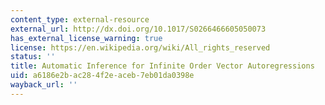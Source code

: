 ```yaml
---
content_type: external-resource
external_url: http://dx.doi.org/10.1017/S0266466605050073
has_external_license_warning: true
license: https://en.wikipedia.org/wiki/All_rights_reserved
status: ''
title: Automatic Inference for Infinite Order Vector Autoregressions
uid: a6186e2b-ac28-4f2e-aceb-7eb01da0398e
wayback_url: ''
---
```

